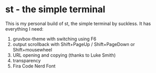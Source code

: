 # st - the simple terminal

This is my personal build of st, the simple terminal by suckless. It has everything I need:
1. gruvbox-theme with switching using F6
1. output scrollback with Shift+PageUp / Shift+PageDown or Shift+mousewheel
1. URL opening and copying (thanks to Luke Smith)
1. transparency
1. Fira Code Nerd Font
